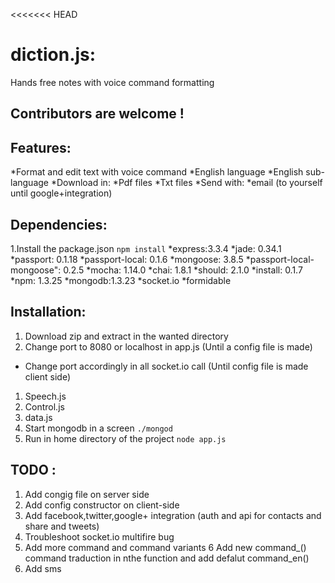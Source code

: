 <<<<<<< HEAD
# diction.js:
Hands free notes with voice command formatting
## Contributors are welcome !
## Features:
  *Format and edit text with voice command
    *English language
    *English sub-language
  *Download in:
    *Pdf files
    *Txt files
  *Send with:
    *email (to yourself until google+integration)
## Dependencies:
1.Install the package.json `npm install`
  *express:3.3.4
  *jade: 0.34.1
  *passport: 0.1.18
  *passport-local: 0.1.6
  *mongoose: 3.8.5
  *passport-local-mongoose": 0.2.5 
  *mocha: 1.14.0
  *chai: 1.8.1
  *should: 2.1.0
  *install: 0.1.7
  *npm: 1.3.25
  *mongodb:1.3.23
  *socket.io
  *formidable
## Installation:
1. Download zip and extract in the wanted directory
2. Change port to 8080 or localhost in app.js (Until a config file is made)
  * Change port accordingly in all socket.io call (Until config file is made client side)
  1. Speech.js
  2. Control.js
  3. data.js 
3. Start mongodb in a screen `./mongod`
4. Run in home directory of the project `node app.js`
## TODO :
1. Add congig file on server side
2. Add config constructor on client-side
3. Add facebook,twitter,google+ integration (auth and api for contacts and share and tweets)
4. Troubleshoot socket.io multifire bug
5. Add more command and command variants
6 Add new command_<language>() command traduction in nthe function and add defalut command_en()
7. Add sms


